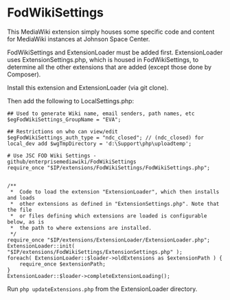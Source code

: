 FodWikiSettings
================

This MediaWiki extension simply houses some specific code and content for MediaWiki instances at Johnson Space Center.

FodWikiSettings and ExtensionLoader must be added first. ExtensionLoader uses ExtensionSettings.php, which is housed in FodWikiSettings, to determine all the other extensions that are added (except those done by Composer).

Install this extension and ExtensionLoader (via git clone).

Then add the following to LocalSettings.php:

```
## Used to generate Wiki name, email senders, path names, etc
$egFodWikiSettings_GroupName = "EVA";

## Restrictions on who can view/edit
$egFodWikiSettings_auth_type = "ndc_closed"; // (ndc_closed) for local_dev add $wgTmpDirectory = 'd:\Support\php\uploadtemp';

# Use JSC FOD Wiki Settings - github/enterprisemediawiki/FodWikiSettings
require_once "$IP/extensions/FodWikiSettings/FodWikiSettings.php";


/**
 *  Code to load the extension "ExtensionLoader", which then installs and loads
 *  other extensions as defined in "ExtensionSettings.php". Note that the file
 *  or files defining which extensions are loaded is configurable below, as is
 *  the path to where extensions are installed.
 */
require_once "$IP/extensions/ExtensionLoader/ExtensionLoader.php";
ExtensionLoader::init( "$IP/extensions/FodWikiSettings/ExtensionSettings.php" );
foreach( ExtensionLoader::$loader->oldExtensions as $extensionPath ) {
	require_once $extensionPath;
}
ExtensionLoader::$loader->completeExtensionLoading();

```

Run `php updateExtensions.php` from the ExtensionLoader directory.
